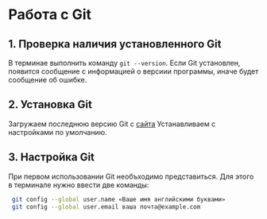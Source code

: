 # Работа с Git
## 1. Проверка наличия установленного Git
В терминае выполнить команду `git --version`. Если Git установлен, появится сообщение с информацией о версиии программы, иначе будет сообщение об ошибке.

## 2. Установка Git
Загружаем последнюю версию Git с [сайта](http://git-scm.com/downloads)
Устанавливаем с настройками по умолчанию.

## 3. Настройка Git
При первом использовании Git необъходимо представиться. Для этого в терминале нужно ввести две команды: 
```Bash
 git config --global user.name «Ваше имя английскими буквами»
 git config --global user.email ваша почта@example.com

```